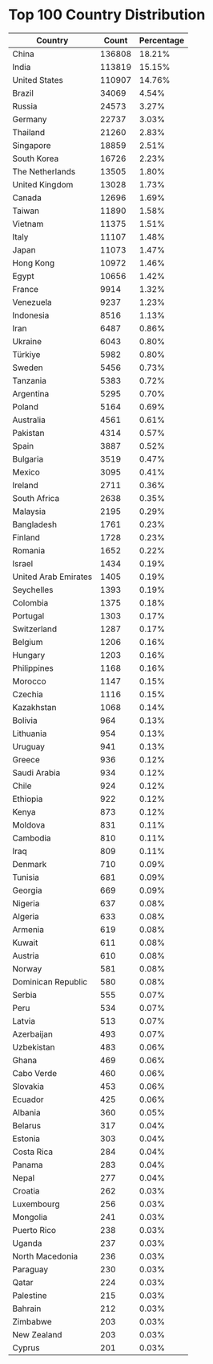 # Top 100 Country Distribution
| Country | Count | Percentage |
|----|----|----|
| China | 136808 | 18.21% |
| India | 113819 | 15.15% |
| United States | 110907 | 14.76% |
| Brazil | 34069 | 4.54% |
| Russia | 24573 | 3.27% |
| Germany | 22737 | 3.03% |
| Thailand | 21260 | 2.83% |
| Singapore | 18859 | 2.51% |
| South Korea | 16726 | 2.23% |
| The Netherlands | 13505 | 1.80% |
| United Kingdom | 13028 | 1.73% |
| Canada | 12696 | 1.69% |
| Taiwan | 11890 | 1.58% |
| Vietnam | 11375 | 1.51% |
| Italy | 11107 | 1.48% |
| Japan | 11073 | 1.47% |
| Hong Kong | 10972 | 1.46% |
| Egypt | 10656 | 1.42% |
| France | 9914 | 1.32% |
| Venezuela | 9237 | 1.23% |
| Indonesia | 8516 | 1.13% |
| Iran | 6487 | 0.86% |
| Ukraine | 6043 | 0.80% |
| Türkiye | 5982 | 0.80% |
| Sweden | 5456 | 0.73% |
| Tanzania | 5383 | 0.72% |
| Argentina | 5295 | 0.70% |
| Poland | 5164 | 0.69% |
| Australia | 4561 | 0.61% |
| Pakistan | 4314 | 0.57% |
| Spain | 3887 | 0.52% |
| Bulgaria | 3519 | 0.47% |
| Mexico | 3095 | 0.41% |
| Ireland | 2711 | 0.36% |
| South Africa | 2638 | 0.35% |
| Malaysia | 2195 | 0.29% |
| Bangladesh | 1761 | 0.23% |
| Finland | 1728 | 0.23% |
| Romania | 1652 | 0.22% |
| Israel | 1434 | 0.19% |
| United Arab Emirates | 1405 | 0.19% |
| Seychelles | 1393 | 0.19% |
| Colombia | 1375 | 0.18% |
| Portugal | 1303 | 0.17% |
| Switzerland | 1287 | 0.17% |
| Belgium | 1206 | 0.16% |
| Hungary | 1203 | 0.16% |
| Philippines | 1168 | 0.16% |
| Morocco | 1147 | 0.15% |
| Czechia | 1116 | 0.15% |
| Kazakhstan | 1068 | 0.14% |
| Bolivia | 964 | 0.13% |
| Lithuania | 954 | 0.13% |
| Uruguay | 941 | 0.13% |
| Greece | 936 | 0.12% |
| Saudi Arabia | 934 | 0.12% |
| Chile | 924 | 0.12% |
| Ethiopia | 922 | 0.12% |
| Kenya | 873 | 0.12% |
| Moldova | 831 | 0.11% |
| Cambodia | 810 | 0.11% |
| Iraq | 809 | 0.11% |
| Denmark | 710 | 0.09% |
| Tunisia | 681 | 0.09% |
| Georgia | 669 | 0.09% |
| Nigeria | 637 | 0.08% |
| Algeria | 633 | 0.08% |
| Armenia | 619 | 0.08% |
| Kuwait | 611 | 0.08% |
| Austria | 610 | 0.08% |
| Norway | 581 | 0.08% |
| Dominican Republic | 580 | 0.08% |
| Serbia | 555 | 0.07% |
| Peru | 534 | 0.07% |
| Latvia | 513 | 0.07% |
| Azerbaijan | 493 | 0.07% |
| Uzbekistan | 483 | 0.06% |
| Ghana | 469 | 0.06% |
| Cabo Verde | 460 | 0.06% |
| Slovakia | 453 | 0.06% |
| Ecuador | 425 | 0.06% |
| Albania | 360 | 0.05% |
| Belarus | 317 | 0.04% |
| Estonia | 303 | 0.04% |
| Costa Rica | 284 | 0.04% |
| Panama | 283 | 0.04% |
| Nepal | 277 | 0.04% |
| Croatia | 262 | 0.03% |
| Luxembourg | 256 | 0.03% |
| Mongolia | 241 | 0.03% |
| Puerto Rico | 238 | 0.03% |
| Uganda | 237 | 0.03% |
| North Macedonia | 236 | 0.03% |
| Paraguay | 230 | 0.03% |
| Qatar | 224 | 0.03% |
| Palestine | 215 | 0.03% |
| Bahrain | 212 | 0.03% |
| Zimbabwe | 203 | 0.03% |
| New Zealand | 203 | 0.03% |
| Cyprus | 201 | 0.03% |
